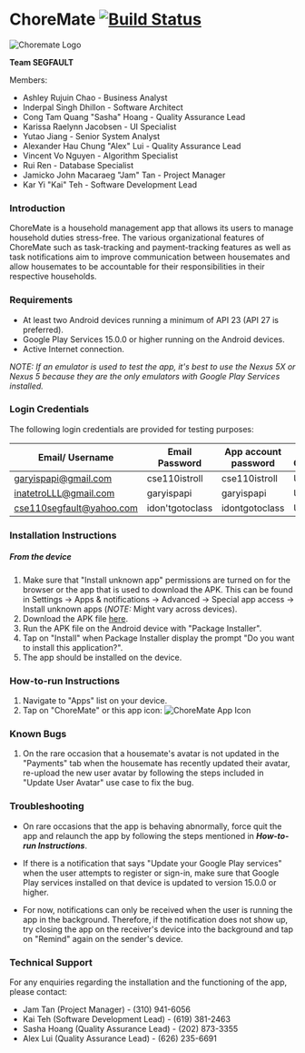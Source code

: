 # ChoreMate [![Build Status](https://travis-ci.com/karyiteh/ChoreMate.svg?token=YbEgce3bxeSS4LFDwdwp&branch=master)](https://travis-ci.com/karyiteh/ChoreMate)

![Choremate Logo](http://gdurl.com/A7D3t)

**Team SEGFAULT**

Members:
- Ashley Rujuin Chao - Business Analyst
- Inderpal Singh Dhillon - Software Architect
- Cong Tam Quang "Sasha" Hoang - Quality Assurance Lead    
- Karissa Raelynn Jacobsen - UI Specialist
- Yutao Jiang - Senior System Analyst
- Alexander Hau Chung "Alex" Lui - Quality Assurance Lead
- Vincent Vo Nguyen - Algorithm Specialist
- Rui Ren - Database Specialist
- Jamicko John Macaraeg "Jam" Tan - Project Manager
- Kar Yi "Kai" Teh - Software Development Lead


### Introduction
ChoreMate is a household management app that allows its users to manage household duties stress-free.
The various organizational features of ChoreMate such as task-tracking and payment-tracking features
as well as task notifications aim to improve communication between housemates and allow housemates 
to be accountable for their responsibilities in their respective households.

### Requirements
- At least two Android devices running a minimum of API 23 (API 27 is preferred).
- Google Play Services 15.0.0 or higher running on the Android devices.
- Active Internet connection.

*NOTE: If an emulator is used to test the app, it's best to use the Nexus 5X or Nexus 5 because they
are the only emulators with Google Play Services installed.*

### Login Credentials
The following login credentials are provided for testing purposes:

Email/ Username | Email Password | App account password | Use Cases 
----------------|----------------|----------------------|----------- 
garyispapi@gmail.com|cse110istroll|cse110istroll| UC
inatetroLLL@gmail.com|garyispapi|garyispapi|UC
cse110segfault@yahoo.com|idon'tgotoclass|idontgotoclass| UC

### Installation Instructions
##### From the device
1. Make sure that "Install unknown app" permissions are turned on for the browser or the app
   that is used to download the APK. This can be found in Settings ->
    Apps & notifications -> Advanced -> Special app access -> Install unknown apps 
    (*NOTE:* Might vary across devices).
2. Download the APK file [here](https://drive.google.com/open?id=1et9CrXPBAlZ9og96hsy0E1YDkqKCDl0I).
3. Run the APK file on the Android device with "Package Installer".
4. Tap on "Install" when Package Installer display the prompt "Do you want to install this application?".
5. The app should be installed on the device.

### How-to-run Instructions
1. Navigate to "Apps" list on your device.
2. Tap on "ChoreMate" or this app icon:
    ![ChoreMate App Icon](http://gdurl.com/4FV5)

### Known Bugs
1. On the rare occasion that a housemate's avatar is not updated in the "Payments" tab when the 
    housemate has recently updated their avatar, re-upload the new user avatar by following the steps 
    included in "Update User Avatar" use case to fix the bug.

### Troubleshooting
- On rare occasions that the app is behaving abnormally, force quit the app and relaunch the app by 
  following the steps mentioned in ***How-to-run Instructions***.

- If there is a notification that says "Update your Google Play services" when the user attempts to register 
  or sign-in, make sure that Google Play services installed on that device is updated to version 15.0.0 or 
  higher.
  
- For now, notifications can only be received when the user is running the app in the background. 
  Therefore, if the notification does not show up, try closing the app on the receiver's device into the 
  background and tap on "Remind" again on the sender's device. 

### Technical Support
For any enquiries regarding the installation and the functioning of the app, please contact:
- Jam Tan (Project Manager) - (310) 941-6056
- Kai Teh (Software Development Lead) - (619) 381-2463
- Sasha Hoang (Quality Assurance Lead) - (202) 873-3355
- Alex Lui (Quality Assurance Lead) - (626) 235-6691
